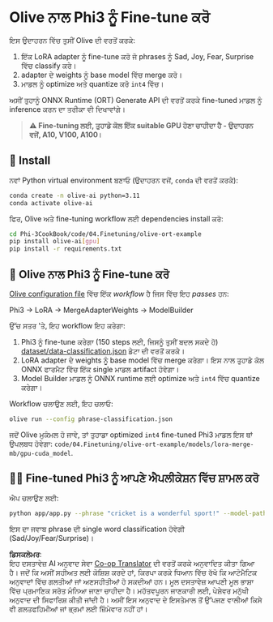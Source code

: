 <!--
CO_OP_TRANSLATOR_METADATA:
{
  "original_hash": "4164123a700fecd535d850f09506d72a",
  "translation_date": "2025-05-09T04:31:27+00:00",
  "source_file": "code/03.Finetuning/olive-ort-example/README.md",
  "language_code": "pa"
}
-->
# Olive ਨਾਲ Phi3 ਨੂੰ Fine-tune ਕਰੋ

ਇਸ ਉਦਾਹਰਨ ਵਿੱਚ ਤੁਸੀਂ Olive ਦੀ ਵਰਤੋਂ ਕਰਕੇ:

1. ਇੱਕ LoRA adapter ਨੂੰ fine-tune ਕਰੋ ਜੋ phrases ਨੂੰ Sad, Joy, Fear, Surprise ਵਿੱਚ classify ਕਰੇ।
1. adapter ਦੇ weights ਨੂੰ base model ਵਿੱਚ merge ਕਰੋ।
1. ਮਾਡਲ ਨੂੰ optimize ਅਤੇ quantize ਕਰੋ `int4` ਵਿੱਚ।

ਅਸੀਂ ਤੁਹਾਨੂੰ ONNX Runtime (ORT) Generate API ਦੀ ਵਰਤੋਂ ਕਰਕੇ fine-tuned ਮਾਡਲ ਨੂੰ inference ਕਰਨ ਦਾ ਤਰੀਕਾ ਵੀ ਦਿਖਾਵਾਂਗੇ।

> **⚠️ Fine-tuning ਲਈ, ਤੁਹਾਡੇ ਕੋਲ ਇੱਕ suitable GPU ਹੋਣਾ ਚਾਹੀਦਾ ਹੈ - ਉਦਾਹਰਨ ਵਜੋਂ, A10, V100, A100।**

## 💾 Install

ਨਵਾਂ Python virtual environment ਬਣਾਓ (ਉਦਾਹਰਨ ਵਜੋਂ, `conda` ਦੀ ਵਰਤੋਂ ਕਰਕੇ):

```bash
conda create -n olive-ai python=3.11
conda activate olive-ai
```

ਫਿਰ, Olive ਅਤੇ fine-tuning workflow ਲਈ dependencies install ਕਰੋ:

```bash
cd Phi-3CookBook/code/04.Finetuning/olive-ort-example
pip install olive-ai[gpu]
pip install -r requirements.txt
```

## 🧪 Olive ਨਾਲ Phi3 ਨੂੰ Fine-tune ਕਰੋ
[Olive configuration file](../../../../../code/03.Finetuning/olive-ort-example/phrase-classification.json) ਵਿੱਚ ਇੱਕ *workflow* ਹੈ ਜਿਸ ਵਿੱਚ ਇਹ *passes* ਹਨ:

Phi3 -> LoRA -> MergeAdapterWeights -> ModelBuilder

ਉੱਚ ਸਤਰ 'ਤੇ, ਇਹ workflow ਇਹ ਕਰੇਗਾ:

1. Phi3 ਨੂੰ fine-tune ਕਰੇਗਾ (150 steps ਲਈ, ਜਿਸਨੂੰ ਤੁਸੀਂ ਬਦਲ ਸਕਦੇ ਹੋ) [dataset/data-classification.json](../../../../../code/03.Finetuning/olive-ort-example/dataset/dataset-classification.json) ਡੇਟਾ ਦੀ ਵਰਤੋਂ ਕਰਕੇ।
1. LoRA adapter ਦੇ weights ਨੂੰ base model ਵਿੱਚ merge ਕਰੇਗਾ। ਇਸ ਨਾਲ ਤੁਹਾਡੇ ਕੋਲ ONNX ਫਾਰਮੈਟ ਵਿੱਚ ਇੱਕ single ਮਾਡਲ artifact ਹੋਵੇਗਾ।
1. Model Builder ਮਾਡਲ ਨੂੰ ONNX runtime ਲਈ optimize ਅਤੇ `int4` ਵਿੱਚ quantize ਕਰੇਗਾ।

Workflow ਚਲਾਉਣ ਲਈ, ਇਹ ਚਲਾਓ:

```bash
olive run --config phrase-classification.json
```

ਜਦੋਂ Olive ਮੁਕੰਮਲ ਹੋ ਜਾਵੇ, ਤਾਂ ਤੁਹਾਡਾ optimized `int4` fine-tuned Phi3 ਮਾਡਲ ਇਸ ਥਾਂ ਉਪਲਬਧ ਹੋਵੇਗਾ: `code/04.Finetuning/olive-ort-example/models/lora-merge-mb/gpu-cuda_model`.

## 🧑‍💻 Fine-tuned Phi3 ਨੂੰ ਆਪਣੇ ਐਪਲੀਕੇਸ਼ਨ ਵਿੱਚ ਸ਼ਾਮਲ ਕਰੋ

ਐਪ ਚਲਾਉਣ ਲਈ:

```bash
python app/app.py --phrase "cricket is a wonderful sport!" --model-path models/lora-merge-mb/gpu-cuda_model
```

ਇਸ ਦਾ ਜਵਾਬ phrase ਦੀ single word classification ਹੋਵੇਗੀ (Sad/Joy/Fear/Surprise)।

**ਡਿਸਕਲੇਮਰ**:  
ਇਹ ਦਸਤਾਵੇਜ਼ AI ਅਨੁਵਾਦ ਸੇਵਾ [Co-op Translator](https://github.com/Azure/co-op-translator) ਦੀ ਵਰਤੋਂ ਕਰਕੇ ਅਨੁਵਾਦਿਤ ਕੀਤਾ ਗਿਆ ਹੈ। ਜਦੋਂ ਕਿ ਅਸੀਂ ਸਹੀਅਤ ਲਈ ਕੋਸ਼ਿਸ਼ ਕਰਦੇ ਹਾਂ, ਕਿਰਪਾ ਕਰਕੇ ਧਿਆਨ ਵਿੱਚ ਰੱਖੋ ਕਿ ਆਟੋਮੈਟਿਕ ਅਨੁਵਾਦਾਂ ਵਿੱਚ ਗਲਤੀਆਂ ਜਾਂ ਅਣਸਹੀਤੀਆਂ ਹੋ ਸਕਦੀਆਂ ਹਨ। ਮੂਲ ਦਸਤਾਵੇਜ਼ ਆਪਣੀ ਮੂਲ ਭਾਸ਼ਾ ਵਿੱਚ ਪ੍ਰਮਾਣਿਕ ਸਰੋਤ ਮੰਨਿਆ ਜਾਣਾ ਚਾਹੀਦਾ ਹੈ। ਮਹੱਤਵਪੂਰਨ ਜਾਣਕਾਰੀ ਲਈ, ਪੇਸ਼ੇਵਰ ਮਨੁੱਖੀ ਅਨੁਵਾਦ ਦੀ ਸਿਫਾਰਿਸ਼ ਕੀਤੀ ਜਾਂਦੀ ਹੈ। ਅਸੀਂ ਇਸ ਅਨੁਵਾਦ ਦੇ ਇਸਤੇਮਾਲ ਤੋਂ ਉੱਪਜਣ ਵਾਲੀਆਂ ਕਿਸੇ ਵੀ ਗਲਤਫਹਿਮੀਆਂ ਜਾਂ ਭ੍ਰਮਾਂ ਲਈ ਜ਼ਿੰਮੇਵਾਰ ਨਹੀਂ ਹਾਂ।